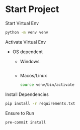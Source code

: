 # Start Project
Start Virtual Env
```bash
python -m venv venv
```

Activate Virtual Env
- OS dependent
  - Windows
    ```bash

    ```

  - Macos/Linux
    ```bash
    source venv/bin/activate
    ```


Install Dependencies
```bash
pip install -r requirements.txt
```


Ensure to Run
```bash
pre-commit install
```
